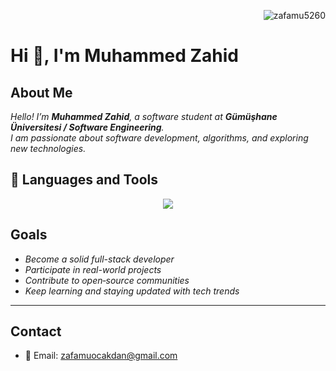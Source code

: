 <p align="right">
  <img src="https://komarev.com/ghpvc/?username=zafamu5260&label=Profile+Views&color=brightgreen" alt="zafamu5260" />
</p>

# Hi 👋, I'm Muhammed Zahid

## About Me

_Hello! I’m **Muhammed Zahid**, a software student at **Gümüşhane Üniversitesi / Software Engineering**.  
I am passionate about software development, algorithms, and exploring new technologies._


## 🧰 Languages and Tools

<p align="center">
  <img src="https://skillicons.dev/icons?i=js,cpp,c" />
</p>


## Goals

- _Become a solid full-stack developer_
- _Participate in real-world projects_  
- _Contribute to open‐source communities_  
- _Keep learning and staying updated with tech trends_

---

## Contact

- 📧 Email: zafamuocakdan@gmail.com  
